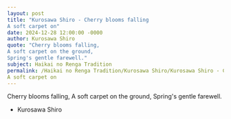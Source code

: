```yaml
---
layout: post
title: "Kurosawa Shiro - Cherry blooms falling
A soft carpet on"
date: 2024-12-28 12:00:00 -0000
author: Kurosawa Shiro
quote: "Cherry blooms falling,
A soft carpet on the ground,
Spring's gentle farewell."
subject: Haikai no Renga Tradition
permalink: /Haikai no Renga Tradition/Kurosawa Shiro/Kurosawa Shiro - Cherry blooms falling
A soft carpet on
---
```


Cherry blooms falling,
A soft carpet on the ground,
Spring's gentle farewell.

- Kurosawa Shiro
